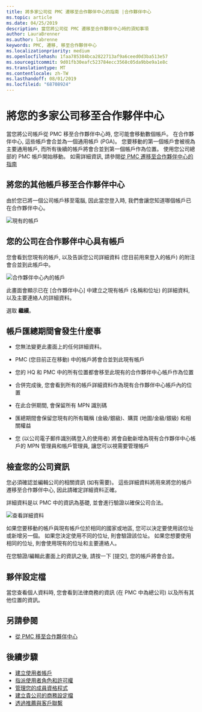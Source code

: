 ```yaml
---
title: 將多家公司從 PMC 遷移至合作夥伴中心的指南 |合作夥伴中心
ms.topic: article
ms.date: 04/25/2019
description: 當您將公司從 PMC 遷移至合作夥伴中心時的須知事項
author: LauraBrenner
ms.author: labrenne
keywords: PMC, 遷移, 移至合作夥伴中心
ms.localizationpriority: medium
ms.openlocfilehash: 1faa785384bca2822713af9a6ceed0d3ba513e57
ms.sourcegitcommit: 9d01fb30eafc523784ecc3568c05da9bbe9a1e8c
ms.translationtype: MT
ms.contentlocale: zh-TW
ms.lasthandoff: 08/01/2019
ms.locfileid: "68708924"
---
```

# <a name="moving-your-multiple-companies-to-partner-center"></a>將您的多家公司移至合作夥伴中心

當您將公司帳戶從 PMC 移至合作夥伴中心時, 您可能會移動數個帳戶。 在合作夥伴中心, 這些帳戶會合並為一個通用帳戶 (PGA)。 您要移動的第一個帳戶會被視為主要通用帳戶, 而所有後續的帳戶將會合並到第一個帳戶作為位置。 使用您公司總部的 PMC 帳戶開始移動。 如需詳細資訊, 請參閱[從 PMC 遷移至合作夥伴中心的指南](guide-to-migration.md)

## <a name="move-your-additional-accounts-into-partner-center"></a>將您的其他帳戶移至合作夥伴中心 

由於您已將一個公司帳戶移至電腦, 因此當您登入時, 我們會讓您知道哪個帳戶已在合作夥伴中心。

![現有的帳戶](images/migration/accountwithus.png)

## <a name="your-company-has-an-account-in-partner-center"></a>您的公司在合作夥伴中心具有帳戶

您會看到您現有的帳戶, 以及告訴您公司詳細資料 (您目前用來登入的帳戶) 的附注會合並到此帳戶中。

![合作夥伴中心內的帳戶](images/migration/existingaccount2.png)

此畫面會顯示已在 [合作夥伴中心] 中建立之現有帳戶 (名稱和位址) 的詳細資料, 以及主要連絡人的詳細資料。 

選取 **繼續**。

## <a name="what-happens-during-consolidation-of-accounts"></a>帳戶匯總期間會發生什麼事

- 您無法變更此畫面上的任何詳細資料。 

- PMC (您目前正在移動) 中的帳戶將會合並到此現有帳戶 

- 您的 HQ 和 PMC 中的所有位置都會移至此現有的合作夥伴中心帳戶作為位置

- 合併完成後, 您會看到所有的帳戶詳細資料作為現有合作夥伴中心帳戶內的位置 

- 在此合併期間, 會保留所有 MPN 識別碼

- 匯總期間會保留您現有的所有職稱 (金級/銀級)、購買 (地圖/金級/銀級) 和相關權益

- 您 (以公司電子郵件識別碼登入的使用者) 將會自動新增為現有合作夥伴中心帳戶的 MPN 管理員和帳戶管理員, 讓您可以視需要管理帳戶 


## <a name="review-your-company-information"></a>檢查您的公司資訊

您必須確認並編輯公司的相關資訊 (如有需要)。 這些詳細資料將用來將您的帳戶遷移至合作夥伴中心, 因此請確定詳細資料正確。 

詳細資料是以 PMC 中的資訊為基礎, 並會進行驗證以確保公司合法。 

![查看詳細資料](images/migration/review.png)

如果您要移動的帳戶與現有帳戶位於相同的國家或地區, 您可以決定要使用該位址或新增另一個。 如果您決定使用不同的位址, 則會驗證該位址。 如果您想要使用相同的位址, 則會使用現有的位址和主要連絡人。

在您驗證/編輯此畫面上的資訊之後, 請按一下 [提交], 您的帳戶將會合並。

## <a name="partner-profile"></a>夥伴設定檔

當您查看個人資料時, 您會看到法律商務的資訊 (在 PMC 中為總公司) 以及所有其他位置的資訊。

## <a name="see-also"></a>另請參閱

- [從 PMC 移至合作夥伴中心](move-pmc-pc-map.md)

## <a name="next-steps"></a>後續步驟

- [建立使用者帳戶](create-user-accounts-and-set-permissions.md)
- [指派使用者角色和許可權](permissions-overview.md)
- [管理您的成員資格程式](renew-mpn-offers.md)
- [建立貴公司的商務設定檔](create-a-marketing-profile.md)
- [透過推薦與客戶聯繫](responding-to-referrals.md)
